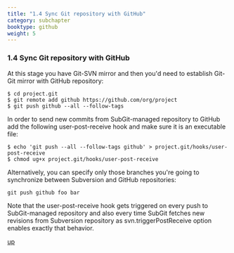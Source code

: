```yaml
---
title: "1.4 Sync Git repository with GitHub"
category: subchapter
booktype: github
weight: 5
---
```


### 1.4 Sync Git repository with GitHub

At this stage you have Git-SVN mirror and then you'd need to establish Git-Git mirror with GitHub repository:

    $ cd project.git
    $ git remote add github https://github.com/org/project
    $ git push github --all --follow-tags

In order to send new commits from SubGit-managed repository to GitHub add the following user-post-receive hook and make sure it is an executable file:

    $ echo 'git push --all --follow-tags github' > project.git/hooks/user-post-receive
	$ chmod ug+x project.git/hooks/user-post-receive

Alternatively, you can specify only those branches you're going to synchronize between Subversion and GitHub repositories:

    git push github foo bar

>
Note that the user-post-receive hook gets triggered on every push to SubGit-managed repository and also every time SubGit fetches new revisions from Subversion repository as svn.triggerPostReceive option enables exactly that behavior.

[up](#up)